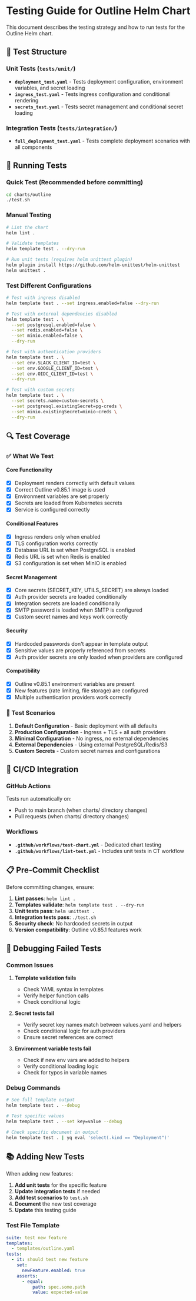 # Testing Guide for Outline Helm Chart

This document describes the testing strategy and how to run tests for the Outline Helm chart.

## 🧪 Test Structure

### Unit Tests (`tests/unit/`)
- **`deployment_test.yaml`** - Tests deployment configuration, environment variables, and secret loading
- **`ingress_test.yaml`** - Tests ingress configuration and conditional rendering
- **`secrets_test.yaml`** - Tests secret management and conditional secret loading

### Integration Tests (`tests/integration/`)
- **`full_deployment_test.yaml`** - Tests complete deployment scenarios with all components

## 🚀 Running Tests

### Quick Test (Recommended before committing)
```bash
cd charts/outline
./test.sh
```

### Manual Testing
```bash
# Lint the chart
helm lint .

# Validate templates
helm template test . --dry-run

# Run unit tests (requires helm unittest plugin)
helm plugin install https://github.com/helm-unittest/helm-unittest
helm unittest .
```

### Test Different Configurations
```bash
# Test with ingress disabled
helm template test . --set ingress.enabled=false --dry-run

# Test with external dependencies disabled
helm template test . \
  --set postgresql.enabled=false \
  --set redis.enabled=false \
  --set minio.enabled=false \
  --dry-run

# Test with authentication providers
helm template test . \
  --set env.SLACK_CLIENT_ID=test \
  --set env.GOOGLE_CLIENT_ID=test \
  --set env.OIDC_CLIENT_ID=test \
  --dry-run

# Test with custom secrets
helm template test . \
  --set secrets.name=custom-secrets \
  --set postgresql.existingSecret=pg-creds \
  --set minio.existingSecret=minio-creds \
  --dry-run
```

## 🔍 Test Coverage

### ✅ What We Test

#### Core Functionality
- [x] Deployment renders correctly with default values
- [x] Correct Outline v0.85.1 image is used
- [x] Environment variables are set properly
- [x] Secrets are loaded from Kubernetes secrets
- [x] Service is configured correctly

#### Conditional Features
- [x] Ingress renders only when enabled
- [x] TLS configuration works correctly
- [x] Database URL is set when PostgreSQL is enabled
- [x] Redis URL is set when Redis is enabled
- [x] S3 configuration is set when MinIO is enabled

#### Secret Management
- [x] Core secrets (SECRET_KEY, UTILS_SECRET) are always loaded
- [x] Auth provider secrets are loaded conditionally
- [x] Integration secrets are loaded conditionally
- [x] SMTP password is loaded when SMTP is configured
- [x] Custom secret names and keys work correctly

#### Security
- [x] Hardcoded passwords don't appear in template output
- [x] Sensitive values are properly referenced from secrets
- [x] Auth provider secrets are only loaded when providers are configured

#### Compatibility
- [x] Outline v0.85.1 environment variables are present
- [x] New features (rate limiting, file storage) are configured
- [x] Multiple authentication providers work correctly

### 🎯 Test Scenarios

1. **Default Configuration** - Basic deployment with all defaults
2. **Production Configuration** - Ingress + TLS + all auth providers
3. **Minimal Configuration** - No ingress, no external dependencies
4. **External Dependencies** - Using external PostgreSQL/Redis/S3
5. **Custom Secrets** - Custom secret names and configurations

## 🔧 CI/CD Integration

### GitHub Actions
Tests run automatically on:
- Push to main branch (when charts/ directory changes)
- Pull requests (when charts/ directory changes)

### Workflows
- **`.github/workflows/test-chart.yml`** - Dedicated chart testing
- **`.github/workflows/lint-test.yml`** - Includes unit tests in CT workflow

## 📋 Pre-Commit Checklist

Before committing changes, ensure:

1. **Lint passes**: `helm lint .`
2. **Templates validate**: `helm template test . --dry-run`
3. **Unit tests pass**: `helm unittest .`
4. **Integration tests pass**: `./test.sh`
5. **Security check**: No hardcoded secrets in output
6. **Version compatibility**: Outline v0.85.1 features work

## 🐛 Debugging Failed Tests

### Common Issues

1. **Template validation fails**
   - Check YAML syntax in templates
   - Verify helper function calls
   - Check conditional logic

2. **Secret tests fail**
   - Verify secret key names match between values.yaml and helpers
   - Check conditional logic for auth providers
   - Ensure secret references are correct

3. **Environment variable tests fail**
   - Check if new env vars are added to helpers
   - Verify conditional loading logic
   - Check for typos in variable names

### Debug Commands
```bash
# See full template output
helm template test . --debug

# Test specific values
helm template test . --set key=value --debug

# Check specific document in output
helm template test . | yq eval 'select(.kind == "Deployment")'
```

## 📚 Adding New Tests

When adding new features:

1. **Add unit tests** for the specific feature
2. **Update integration tests** if needed
3. **Add test scenarios** to `test.sh`
4. **Document** the new test coverage
5. **Update** this testing guide

### Test File Template
```yaml
suite: test new feature
templates:
  - templates/outline.yaml
tests:
  - it: should test new feature
    set:
      newFeature.enabled: true
    asserts:
      - equal:
          path: spec.some.path
          value: expected-value
```